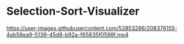 # Selection-Sort-Visualizer



https://user-images.githubusercontent.com/52853286/208376155-4ab58ea9-5139-45d8-b92a-f65835f0598f.mp4

